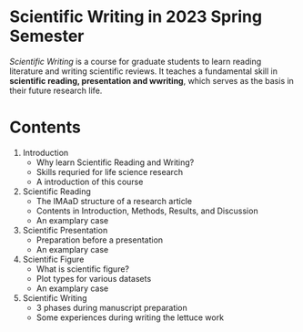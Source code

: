 # Scientific Writing in 2023 Spring Semester
*Scientific Writing* is a course for graduate students to learn reading literature and writing scientific reviews. It teaches a fundamental skill in **scientific reading, presentation and wwriting**, which serves as the basis in their future research life.

# Contents
1. Introduction
    * Why learn Scientific Reading and Writing?
    * Skills requried for life science research
    * A introduction of this course
2. Scientific Reading
    * The IMAaD structure of a research article
    * Contents in Introduction, Methods, Results, and Discussion
    * An examplary case
3. Scientific Presentation
    * Preparation before a presentation
    * An examplary case
4. Scientific Figure
    * What is scientific figure?
    * Plot types for various datasets
    * An examplary case
5. Scientific Writing
    * 3 phases during manuscript preparation
    * Some experiences during writing the lettuce work
